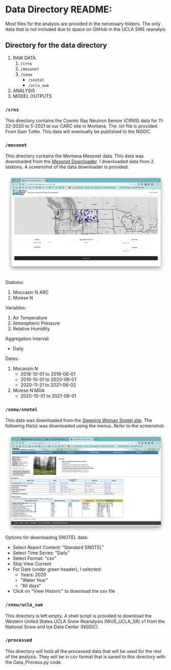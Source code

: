 # Data Directory README:
Most files for the analysis are provided in the necessary folders. The only data that is not included due to space on GitHub in the UCLA SWE reanalyis
## Directory for the data directory
1. RAW DATA
    1. `/crns`
    2. `/mesonet`
    3. `/snow`
        -  `/snotel`
        - `/ucla_swe`
2. ANALYSIS
3. MODEL OUTPUTS

### `/crns`
This directory contains the Cosmic Ray Neutron Sensor (CRNS) data for 11-22-2020 to 5-2021 at our CARC site in Montana. The .txt file is provided. From Sam Tuttle. This data will eventually be published to the NSIDC.

### `/mesonet`
This directory contains the Montana Mesonet data. This data was downloaded from the [Mesonet Downloader](https://shiny.cfc.umt.edu/mesonet-download/). I downloaded data from 2 stations. A screenshot of the data downloader is provided.

![Mesonet Downloader](../figures/readme_figs/mesonet_downloader.png)

Stations:
1. Moccasin N ARC
2. Moiese N

Variables:
1. Air Temperature
2. Atmospheric Pressure
3. Relative Humidity

Aggregation Interval:
- Daily

Dates:
1. Mocassin N 
    - 2018-10-01 to 2019-06-01
    - 2019-10-01 to 2020-06-01
    - 2020-11-21 to 2021-06-02
2. Moiese N MDA
    - 2020-10-01 to 2021-06-01

### `/snow/snotel`
This data was downloaded from the [Sleeping Woman Snotel site](https://wcc.sc.egov.usda.gov/nwcc/site?sitenum=783). The following file(s) was downloaded using the menus. Refer to the screenshot:

![SNOTEL Downloader](../figures/readme_figs/snotel_downloader.png)
Options for downloading SNOTEL data:
- Select Report Content: "Standard SNOTEL"
- Select Time Series: "Daily"
- Select Format: "csv"
- Skip View Current
- For Date (under green header), I selected:
    - Years: 2020
    - "Water Year"
    - "All days"
- Click on "View Historic" to download the csv file

### `/snow/ucla_swe`
This directory is left empty. A shell script is provided to download the Western United States UCLA Snow Reanalysis (WUS_UCLA_SR) v1 from the National Snow and Ice Data Center (NSIDC).

### `/processed`
This directory will hold all the processed data that will be used for the rest of the analysis. They will be in csv format that is saved to this directory with the Data_Process.py code.
